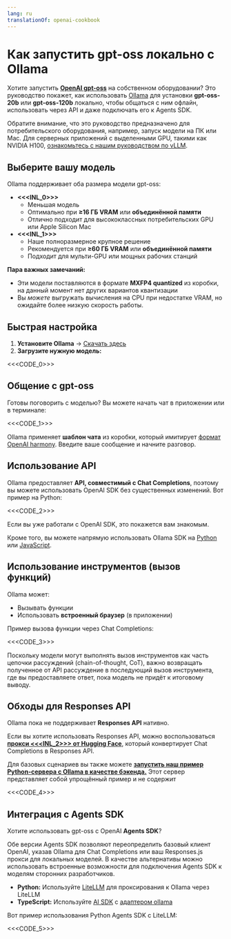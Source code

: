 ```yaml
---
lang: ru
translationOf: openai-cookbook
---
```


# Как запустить gpt-oss локально с Ollama

Хотите запустить [**OpenAI gpt-oss**](https://openai.com/open-models) на собственном оборудовании? Это руководство покажет, как использовать [Ollama](https://ollama.ai) для установки **gpt-oss-20b** или **gpt-oss-120b** локально, чтобы общаться с ним офлайн, использовать через API и даже подключать его к Agents SDK.

Обратите внимание, что это руководство предназначено для потребительского оборудования, например, запуск модели на ПК или Mac. Для серверных приложений с выделенными GPU, такими как NVIDIA H100, [ознакомьтесь с нашим руководством по vLLM](https://cookbook.openai.com/articles/gpt-oss/run-vllm).

## Выберите вашу модель

Ollama поддерживает оба размера модели gpt-oss:

- **&lt;&lt;&lt;INL_0>>>**
  - Меньшая модель
  - Оптимально при **≥16 ГБ VRAM** или **объединённой памяти**
  - Отлично подходит для высококлассных потребительских GPU или Apple Silicon Mac
- **&lt;&lt;&lt;INL_1>>>**
  - Наше полноразмерное крупное решение
  - Рекомендуется при **≥60 ГБ VRAM** или **объединённой памяти**
  - Подходит для мульти-GPU или мощных рабочих станций

**Пара важных замечаний:**

- Эти модели поставляются в формате **MXFP4 quantized** из коробки, на данный момент нет других вариантов квантизации
- Вы _можете_ выгружать вычисления на CPU при недостатке VRAM, но ожидайте более низкую скорость работы.

## Быстрая настройка

1. **Установите Ollama** → [Скачать здесь](https://ollama.com/download)
2. **Загрузите нужную модель:**

&lt;&lt;&lt;CODE_0>>>

## Общение с gpt-oss

Готовы поговорить с моделью? Вы можете начать чат в приложении или в терминале:

&lt;&lt;&lt;CODE_1>>>

Ollama применяет **шаблон чата** из коробки, который имитирует [формат OpenAI harmony](https://cookbook.openai.com/articles/openai-harmony). Введите ваше сообщение и начните разговор.

## Использование API

Ollama предоставляет **API, совместимый с Chat Completions**, поэтому вы можете использовать OpenAI SDK без существенных изменений. Вот пример на Python:

&lt;&lt;&lt;CODE_2>>>

Если вы уже работали с OpenAI SDK, это покажется вам знакомым.

Кроме того, вы можете напрямую использовать Ollama SDK на [Python](https://github.com/ollama/ollama-python) или [JavaScript](https://github.com/ollama/ollama-js).

## Использование инструментов (вызов функций)

Ollama может:

- Вызывать функции
- Использовать **встроенный браузер** (в приложении)

Пример вызова функции через Chat Completions:

&lt;&lt;&lt;CODE_3>>>

Поскольку модели могут выполнять вызов инструментов как часть цепочки рассуждений (chain-of-thought, CoT), важно возвращать полученное от API рассуждение в последующий вызов инструмента, где вы предоставляете ответ, пока модель не придёт к итоговому выводу.

## Обходы для Responses API

Ollama пока не поддерживает **Responses API** нативно.

Если вы хотите использовать Responses API, можно воспользоваться [**прокси &lt;&lt;&lt;INL_2>>> от Hugging Face**](https://github.com/huggingface/responses.js), который конвертирует Chat Completions в Responses API.

Для базовых сценариев вы также можете [**запустить наш пример Python-сервера с Ollama в качестве бэкенда.**](https://github.com/openai/gpt-oss?tab=readme-ov-file#responses-api) Этот сервер представляет собой упрощённый пример и не содержит

&lt;&lt;&lt;CODE_4>>>

## Интеграция с Agents SDK

Хотите использовать gpt-oss с OpenAI **Agents SDK**?

Обе версии Agents SDK позволяют переопределить базовый клиент OpenAI, указав Ollama для Chat Completions или ваш Responses.js прокси для локальных моделей. В качестве альтернативы можно использовать встроенные возможности для подключения Agents SDK к моделям сторонних разработчиков.

- **Python:** Используйте [LiteLLM](https://openai.github.io/openai-agents-python/models/litellm/) для проксирования к Ollama через LiteLLM
- **TypeScript:** Используйте [AI SDK](https://openai.github.io/openai-agents-js/extensions/ai-sdk/) с [адаптером ollama](https://ai-sdk.dev/providers/community-providers/ollama)

Вот пример использования Python Agents SDK с LiteLLM:

&lt;&lt;&lt;CODE_5>>>